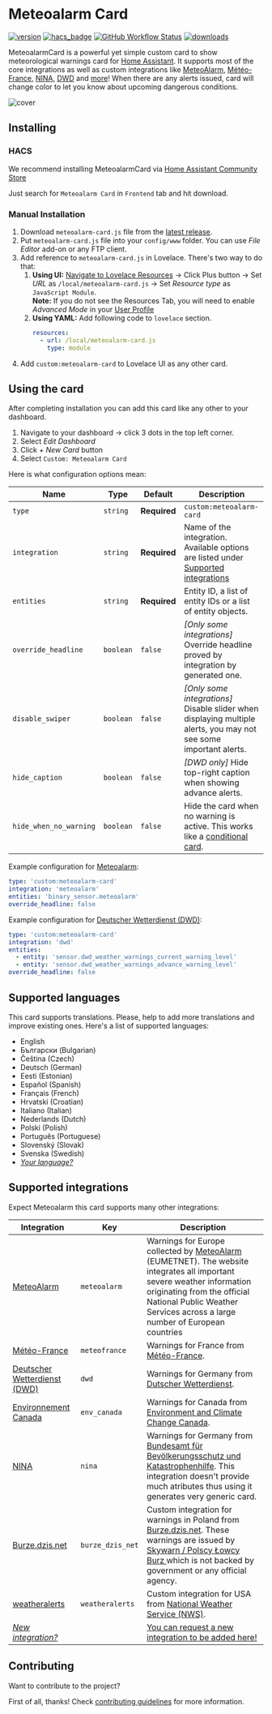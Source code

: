 # Meteoalarm Card

[![version](https://img.shields.io/npm/v/meteoalarm-card?label=version)](https://www.npmjs.com/package/meteoalarm-card)
[![hacs_badge](https://img.shields.io/badge/HACS-Default-41BDF5.svg)](https://github.com/hacs/integration)
[![GitHub Workflow Status](https://img.shields.io/github/actions/workflow/status/MrBartusek/MeteoalarmCard/build.yaml?branch=master)](https://github.com/MrBartusek/MeteoalarmCard/actions)
[![downloads](https://img.shields.io/github/downloads/MrBartusek/MeteoalarmCard/total?color=brightgreen)](https://github.com/MrBartusek/MeteoalarmCard/releases) 

MeteoalarmCard is a powerful yet simple custom card to show meteorological warnings card for [Home Assistant][ha]. It supports most of the core integrations as well as custom integrations like [MeteoAlarm][meteoalarm], [Météo-France][meteo-france], [NINA][nina], [DWD][dwd] and [more](#supported-integrations)! When there are any alerts issued, card will change color to let you know about upcoming dangerous conditions.

![cover](https://i.imgur.com/esXewN6.png)

[ha]: https://www.home-assistant.io/
<!-- Link for integrations are specified in integrations list-->

## Installing

### HACS

We recommend installing MeteoalarmCard via [Home Assistant Community Store](https://hacs.xyz)

Just search for `Meteoalarm Card` in `Frontend` tab and hit download.

### Manual Installation

1. Download `meteoalarm-card.js` file from the [latest release](https://github.com/MrBartusek/MeteoalarmCard/releases/latest).
2. Put `meteoalarm-card.js` file into your `config/www` folder. You can use _File Editor_ add-on or any FTP client.
3. Add reference to `meteoalarm-card.js` in Lovelace. There's two way to do that:
   1. **Using UI:** [Navigate to Lovelace Resources](https://my.home-assistant.io/redirect/lovelace_resources/) → Click Plus button → Set _URL_ as `/local/meteoalarm-card.js` → Set _Resource type_ as `JavaScript Module`.<br>
   **Note:** If you do not see the Resources Tab, you will need to enable _Advanced Mode_ in your [User Profile](https://my.home-assistant.io/redirect/profile/)
   2. **Using YAML:** Add following code to `lovelace` section.
      ```yaml
      resources:
        - url: /local/meteoalarm-card.js
          type: module
      ```
4. Add `custom:meteoalarm-card` to Lovelace UI as any other card.

## Using the card

After completing installation you can add this card like any other to your dashboard.

1. Navigate to your dashboard → click 3 dots in the top left corner.
2. Select _Edit Dashboard_
3. Click _+ New Card_ button
4. Select `Custom: Meteoalarm Card`

Here is what configuration options mean:

| Name                   | Type      | Default      | Description                                                                          |
| ---------------------- | --------- | ------------ | ------------------------------------------------------------------------------------ |
| `type`                 | `string`  | **Required** | `custom:meteoalarm-card`                                                             |
| `integration`          | `string`  | **Required** | Name of the integration. Available options are listed under [Supported integrations](#supported-integrations) |
| `entities`             | `string`  | **Required** | Entity ID, a list of entity IDs or a list of entity objects.                         |
| `override_headline`    | `boolean` | `false`      | *[Only some integrations]* Override headline proved by integration by generated one. |
| `disable_swiper`       | `boolean` | `false`      | *[Only some integrations]* Disable slider when displaying multiple alerts, you may not see some important alerts. |
| `hide_caption`         | `boolean` | `false`      | *[DWD only]* Hide top-right caption when showing advance alerts.
| `hide_when_no_warning` | `boolean` | `false`      | Hide the card when no warning is active. This works like a [conditional card](https://www.home-assistant.io/lovelace/conditional/). |

Example configuration for [Meteoalarm](meteoalarm):

```yaml
type: 'custom:meteoalarm-card'
integration: 'meteoalarm'
entities: 'binary_sensor.meteoalarm'
override_headline: false
```

Example configuration for [Deutscher Wetterdienst (DWD)](dwd):

```yaml
type: 'custom:meteoalarm-card'
integration: 'dwd'
entities:
  - entity: 'sensor.dwd_weather_warnings_current_warning_level'
  - entity: 'sensor.dwd_weather_warnings_advance_warning_level'
override_headline: false
```

## Supported languages

This card supports translations. Please, help to add more translations and improve existing ones. Here's a list of supported languages:

<!-- Languages except English are sorted alphabetically -->
- English
- Български (Bulgarian)
- Čeština (Czech)
- Deutsch (German)
- Eesti (Estonian)
- Español (Spanish)
- Français (French)
- Hrvatski (Croatian)
- Italiano (Italian)
- Nederlands (Dutch)
- Polski (Polish)
- Português (Portuguese)
- Slovenský (Slovak)
- Svenska (Swedish)
- [_Your language?_](./CONTRIBUTING.md#how-to-add-translation)

## Supported integrations

Expect Meteoalarm this card supports many other integrations:

| Integration                         | Key              | Description              |
| ----------------------------------- | ---------------- | ------------------------ |
| [MeteoAlarm][meteoalarm]            | `meteoalarm`     | Warnings for Europe collected by [MeteoAlarm][meteoalarm-direct] (EUMETNET). The website integrates all important severe weather information originating from the official National Public Weather Services across a large number of European countries  |
| [Météo-France][meteo-france]        | `meteofrance`    | Warnings for France from [Météo-France][meteo-france-direct]. |
| [Deutscher Wetterdienst (DWD)][dwd] | `dwd`            | Warnings for Germany from [Dutscher Wetterdienst][dwd-direct]. |
| [Environnement Canada][env-canada]  | `env_canada`     | Warnings for Canada from [Environment and Climate Change Canada][env-canada-direct]. |
| [NINA][nina]                        | `nina`           | Warnings for Germany from [Bundesamt für Bevölkerungsschutz und Katastrophenhilfe][nina-direct]. This integration doesn't provide much atributes thus using it generates very generic card. |
| [Burze.dzis.net][burze]             | `burze_dzis_net` | Custom integration for warnings in Poland from [Burze.dzis.net][burze-direct]. These warnings are issued by [Skywarn / Polscy Łowcy Burz ](https://lowcyburz.pl) which is not backed by government or any official agency. |
| [weatheralerts][weatheralerts]      | `weatheralerts`  | Custom integration for USA from [National Weather Service (NWS)][weatheralerts-direct]. |
| [_New integration?_](https://github.com/MrBartusek/MeteoalarmCard/issues/new/choose) | | [You can request a new integration to be added here!]((https://github.com/MrBartusek/MeteoalarmCard/issues/new/choose)) |

[meteoalarm]: https://www.home-assistant.io/integrations/meteoalarm/
[meteoalarm-direct]: https://www.meteoalarm.org
[meteo-france]: https://www.home-assistant.io/integrations/meteo_france/
[meteo-france-direct]: https://meteofrance.com
[dwd]: https://www.home-assistant.io/integrations/dwd_weather_warnings/
[dwd-direct]: https://www.dwd.de/
[env-canada]: https://www.home-assistant.io/integrations/environment_canada/
[env-canada-direct]: https://weather.gc.ca/
[nina]: https://www.home-assistant.io/integrations/nina/
[nina-direct]: https://www.bbk.bund.de/
[burze]: https://github.com/PiotrMachowski/Home-Assistant-custom-components-Burze.dzis.net
[burze-direct]: https://burze.dzis.net
[weatheralerts]: https://github.com/custom-components/weatheralerts
[weatheralerts-direct]: https://www.weather.gov

## Contributing

Want to contribute to the project?

First of all, thanks! Check [contributing guidelines](./CONTRIBUTING.md) for more information.
